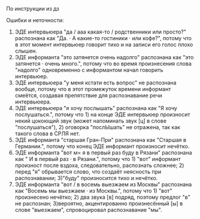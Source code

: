 По инструкции из дз

Ошибки и неточности:
1. ЭДЕ интервьюера "да / ааа какая-то / родственники или просто?" распознана как "Да.  ·  А какие-то гостиники  ·  или кофе?", потому что в этот момент интервьюер говорит тихо и на записи его голос плохо слышен.
2. ЭДЕ информанта "это затянется очень надолго" распознана как "это затянется  ·  очень много.", потому что во время произнесения слова "надолго" одновременно с информантом начал говорить интервьюер.
3. ЭДЕ интервьюера "у меня кстати есть вопрос" не распознана вообще, потому что в этот промежуток времени информант смеётся, создавая препятствие для распознавание речи интервьюера.
4. ЭДЕ интервьюера "я хочу послышать" распознана как "Я хочу послушаться.", потому что 1) на конце ЭДЕ интервьюер произносит некий цокоющий звук (может напоминать звук [ц] в слове "послушаться"), 2) оговорка "послЫшать" не отражена, так как такого слова в СРЛЯ нет.
5. ЭДЕ информанта "старшая Гран-При" распознана как "Старшая в Германии.", потому что конец ЭДЕ информант произносит нечётко.
6. ЭДЕ информанта "вот м= я в первый раз буду в Рязани" распознана как " И в первый раз  ·  в Рязани.", потому что 1) "вот" информант произност после вздоха, следовательно, распознать сложнее;  2) перед "я" обрывается слово, что создаёт неясность при распознавании; 3)"буду" произносится тихо и нечётко.
7. ЭДЕ информанта "вот / в восемь выезжаем из Москвы" распознана как "Восемь мы выезжаем  ·  из Москвы.", потому что 1) "вот" произнесено нечётко; 2) два звука [в] подряд, поэтому предлог "в" не распознан; 3)вероятно, акцентированно произнесённый [ы] в слове "выезжаем", спровоцировал распознавание "мы".
